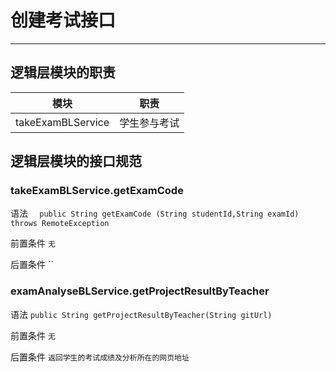 # 创建考试接口

----

## 逻辑层模块的职责

|模块|职责|
|---|---|
|takeExamBLService|学生参与考试|


## 逻辑层模块的接口规范

### takeExamBLService.getExamCode

语法 `  public String getExamCode (String studentId,String examId) throws RemoteException`

前置条件 `无`

后置条件 ``


### examAnalyseBLService.getProjectResultByTeacher

语法 `public String getProjectResultByTeacher(String gitUrl)`

前置条件 `无`

后置条件 `返回学生的考试成绩及分析所在的网页地址`

